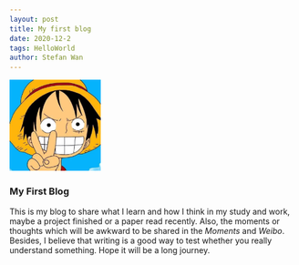 ```yaml
---
layout: post
title: My first blog
date: 2020-12-2
tags: HelloWorld
author: Stefan Wan
---
```


<!-- # Hello world -->

<!-- ![](/images/avatar.jpg) -->
<img src="/images/avatar.jpg" style="zoom:30%" />

### My First Blog
This is my blog to share what I learn and how I think in my study and work, maybe a project finished or a paper read recently. Also, the moments or thoughts which will be awkward to be shared in the *Moments* and *Weibo*. Besides, I believe that writing is a good way to test whether you really understand something. Hope it will be a long journey.